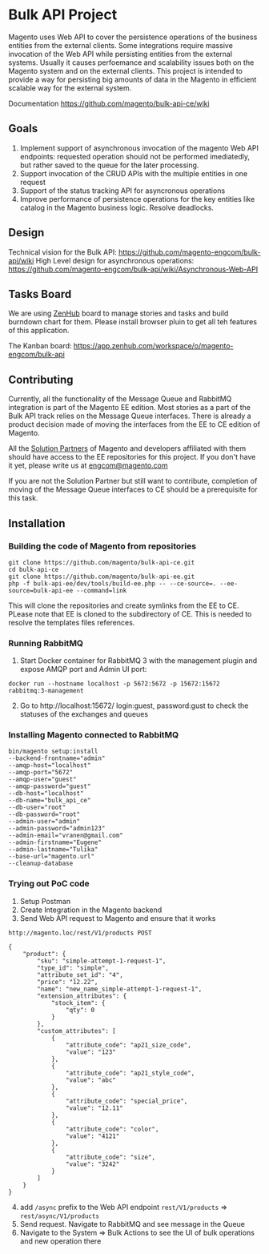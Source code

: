 # Bulk API Project

Magento uses Web API to cover the persistence operations of the business entities from the external clients. Some integrations require massive invocation of the Web API while persisting entities from the external systems. Usually it causes perfoemance and scalability issues both on the Magento system and on the external clients. This project is intended to provide a way for persisting big amounts of data in the Magento in efficient scalable way for the external system.

Documentation https://github.com/magento/bulk-api-ce/wiki

## Goals

1. Implement support of asynchronous invocation of the magento Web API endpoints: requested operation should not be performed imediatedly, but rather saved to the queue for the later processing.
2. Support invocation of the CRUD APIs with the multiple entities in one request
3. Support of the status tracking API for asyncronous operations
4. Improve performance of persistence operations for the key entities like catalog in the Magento business logic. Resolve deadlocks.

## Design
Technical vision for the Bulk API: https://github.com/magento-engcom/bulk-api/wiki
High Level design for asynchronous operations: https://github.com/magento-engcom/bulk-api/wiki/Asynchronous-Web-API

## Tasks Board

We are using [ZenHub](https://www.zenhub.com/) board to manage stories and tasks and build burndown chart for them. Please install browser pluin to get all teh features of this application.

The Kanban board: https://app.zenhub.com/workspace/o/magento-engcom/bulk-api

## Contributing

Currently, all the functionality of the Message Queue and RabbitMQ integration is part of the Magento EE edition. Most stories as a part of the Bulk API track relies on the Message Queue interfaces. There is already a product decision made of moving the interfaces from the EE to CE edition of Magento. 

All the [Solution Partners](https://magento.com/find-a-partner) of Magento and developers affiliated with them should have access to the EE repositories for this project. If you don't have it yet, please write us at engcom@magento.com

If you are not the Solution Partner but still want to contribute, completion of moving of the Message Queue interfaces to CE should be a prerequisite for this task.

## Installation

### Building the code of Magento from repositories

```
git clone https://github.com/magento/bulk-api-ce.git
cd bulk-api-ce
git clone https://github.com/magento/bulk-api-ee.git
php -f bulk-api-ee/dev/tools/build-ee.php -- --ce-source=. --ee-source=bulk-api-ee --command=link
```
This will clone the repositories and create symlinks from the EE to CE. PLease note that EE is cloned to the subdirectory of CE. This is needed to resolve the templates files references.

### Running RabbitMQ

1. Start Docker container for RabbitMQ 3 with the management plugin and expose AMQP port and Admin UI port:
```
docker run --hostname localhost -p 5672:5672 -p 15672:15672 rabbitmq:3-management
```
2. Go to http://localhost:15672/ login:guest, password:gust to check the statuses of the exchanges and queues

### Installing Magento connected to RabbitMQ

```
bin/magento setup:install 
--backend-frontname="admin" 
--amqp-host="localhost" 
--amqp-port="5672" 
--amqp-user="guest" 
--amqp-password="guest" 
--db-host="localhost" 
--db-name="bulk_api_ce" 
--db-user="root" 
--db-password="root" 
--admin-user="admin" 
--admin-password="admin123" 
--admin-email="vranen@gmail.com" 
--admin-firstname="Eugene" 
--admin-lastname="Tulika" 
--base-url="magento.url" 
--cleanup-database
```
### Trying out PoC code

1. Setup Postman
2. Create Integration in the Magento backend
3. Send Web API request to Magento and ensure that it works
```
http://magento.loc/rest/V1/products POST

{
    "product": {
        "sku": "simple-attempt-1-request-1",
        "type_id": "simple",
        "attribute_set_id": "4",
        "price": "12.22",
        "name": "new_name_simple-attempt-1-request-1",
        "extension_attributes": {
            "stock_item": {
                "qty": 0
            }
        },
        "custom_attributes": [
            {
                "attribute_code": "ap21_size_code",
                "value": "123"
            },
            {
                "attribute_code": "ap21_style_code",
                "value": "abc"
            },
            {
                "attribute_code": "special_price",
                "value": "12.11"
            },
            {
                "attribute_code": "color",
                "value": "4121"
            },
            {
                "attribute_code": "size",
                "value": "3242"
            }
        ]
    }
}
```
4. add `/async` prefix to the Web API endpoint `rest/V1/products` => `rest/async/V1/products`
5. Send request. Navigate to RabbitMQ and see message in the Queue
6. Navigate to the System => Bulk Actions to see the UI of bulk operations and new operation there

